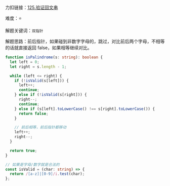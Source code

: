 力扣链接：<a href="https://leetcode.cn/problems/valid-palindrome/description/" target="_blank">125.验证回文串</a>

难度：⭐ <br/>

解题关键词：`双指针`<br />

解题思路：前后指针，如果碰到非数字字母的，跳过，对比前后两个字母，不相等的话就直接返回 false，如果相等继续对比。<br />

```typescript
function isPalindrome(s: string): boolean {
  let left = 0;
  let right = s.length - 1;

  while (left <= right) {
    if (!isValid(s[left])) {
      left++;
      continue;
    } else if (!isValid(s[right])) {
      right--;
      continue;
    } else if (s[left].toLowerCase() !== s[right].toLowerCase()) {
      return false;
    }

    // 前后相等，前后指针都移动
    left++;
    right--;
  }

  return true;
}

// 如果是字母/数字就是合法的
const isValid = (char: string) => {
  return /[a-z]|[0-9]/i.test(char);
};
```
